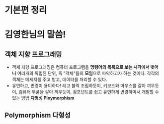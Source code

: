 # 기본편 정리

# 김영한님의 말씀!

## 객체 지향 프로그래밍
- 객체 지향 프로그래밍은 컴퓨터 프로그램을 **명령어의 목록으로 보는 시각에서 벗어나** 여러개의 독립된 단위, 즉 "객체"들의 **모임**으로 파악하고자 하는 것이다. 각각의 객체는 메세지를 주고 받고, 데이터를 처리할 수 있다.
- 유연하고, 변경이 용이하다! 레고 블럭 조립하듯이, 키보드와 마우스를 갈아 끼우듯이, 컴퓨터 부품을 갈아 끼우듯이, 컴포넌트를 쉽고 유연하게 변경하며서 개발할 수 있는 방법 **다형성 Ploymorphism**

## Polymorphism 다형성
